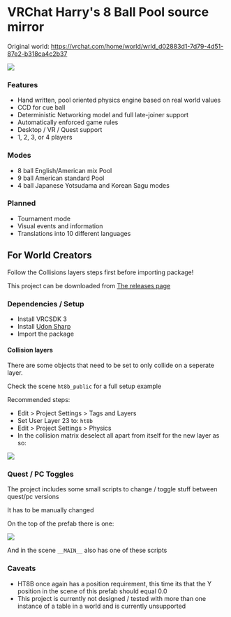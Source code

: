 # VRChat Harry's 8 Ball Pool source mirror
Original world: https://vrchat.com/home/world/wrld_d02883d1-7d79-4d51-87e2-b318ca4c2b37

![](https://i.imgur.com/3cHrbf1.jpg)

### Features
- Hand written, pool oriented physics engine based on real world values
- CCD for cue ball
- Deterministic Networking model and full late-joiner support
- Automatically enforced game rules
- Desktop / VR / Quest support
- 1, 2, 3, or 4 players

### Modes
- 8 ball English/American mix Pool
- 9 ball American standard Pool
- 4 ball Japanese Yotsudama and Korean Sagu modes

### Planned
- Tournament mode
- Visual events and information
- Translations into 10 different languages

## For World Creators
Follow the Collisions layers steps first before importing package!

This project can be downloaded from [The releases page](https://github.com/Terri00/vrc8ball/releases)

### Dependencies / Setup
- Install VRCSDK 3
- Install [Udon Sharp](https://github.com/MerlinVR/UdonSharp)
- Import the package

#### Collision layers
There are some objects that need to be set to only collide on a seperate layer.

Check the scene `ht8b_public` for a full setup example

Recommended steps:
- Edit > Project Settings > Tags and Layers
- Set User Layer 23 to: `ht8b`
- Edit > Project Settings > Physics
- In the collision matrix deselect all apart from itself for the new layer as so:

![](https://i.imgur.com/jhku3V2.png)

### Quest / PC Toggles
The project includes some small scripts to change / toggle stuff between quest/pc versions

It has to be manually changed


On the top of the prefab there is one:

![](https://i.imgur.com/HPtMBiH.png)

And in the scene `__MAIN__` also has one of these scripts

### Caveats
- HT8B once again has a position requirement, this time its that the Y position in the scene of this prefab should equal 0.0 
- This project is currently not designed / tested with more than one instance of a table in a world and is currently unsupported
